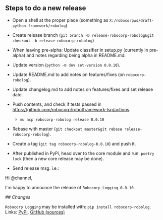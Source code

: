
Steps to do a new release
---------------------------

- Open a shell at the proper place (something as `X:/robocorpws/draft-python-framework/robolog`)

- Create release branch (`git branch -D release-robocorp-robolog&git checkout -b release-robocorp-robolog`)

- When leaving pre-alpha: Update classifier in setup.py (currently in pre-alpha) and notes regarding being alpha in README.md.

- Update version (`python -m dev set-version 0.0.10`).

- Update README.md to add notes on features/fixes (on `robocorp-robolog`).

- Update changelog.md to add notes on features/fixes and set release date.

- Push contents, and check if tests passed in https://github.com/robocorp/robotframework-lsp/actions.
  - `mu acp robocorp-robolog release 0.0.10`

- Rebase with master (`git checkout master&git rebase release-robocorp-robolog`).

- Create a tag (`git tag robocorp-robolog-0.0.10`) and push it.

- After published in PyPi, head over to the core module and run: `poetry lock` (then a new core release may be done).

- Send release msg. i.e.:

Hi @channel,

I'm happy to announce the release of `Robocorp Logging 0.0.10`.

*## Changes*


`Robocorp Logging` may be installed with: `pip install robocorp-robolog`.
Links: [PyPI](https://pypi.org/project/robocorp-robolog/), [GitHub (sources)](https://github.com/robocorp/robocorp-robolog)